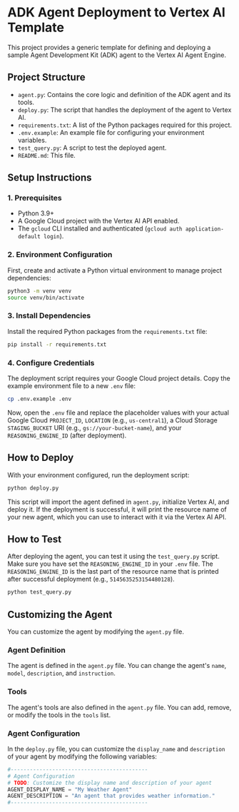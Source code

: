 # ADK Agent Deployment to Vertex AI Template

This project provides a generic template for defining and deploying a sample Agent Development Kit (ADK) agent to the Vertex AI Agent Engine.

## Project Structure

- `agent.py`: Contains the core logic and definition of the ADK agent and its tools.
- `deploy.py`: The script that handles the deployment of the agent to Vertex AI.
- `requirements.txt`: A list of the Python packages required for this project.
- `.env.example`: An example file for configuring your environment variables.
- `test_query.py`: A script to test the deployed agent.
- `README.md`: This file.

## Setup Instructions

### 1. Prerequisites

- Python 3.9+
- A Google Cloud project with the Vertex AI API enabled.
- The `gcloud` CLI installed and authenticated (`gcloud auth application-default login`).

### 2. Environment Configuration

First, create and activate a Python virtual environment to manage project dependencies:

```bash
python3 -m venv venv
source venv/bin/activate
```

### 3. Install Dependencies

Install the required Python packages from the `requirements.txt` file:

```bash
pip install -r requirements.txt
```

### 4. Configure Credentials

The deployment script requires your Google Cloud project details. Copy the example environment file to a new `.env` file:

```bash
cp .env.example .env
```

Now, open the `.env` file and replace the placeholder values with your actual Google Cloud `PROJECT_ID`, `LOCATION` (e.g., `us-central1`), a Cloud Storage `STAGING_BUCKET` URI (e.g., `gs://your-bucket-name`), and your `REASONING_ENGINE_ID` (after deployment).

## How to Deploy

With your environment configured, run the deployment script:

```bash
python deploy.py
```

This script will import the agent defined in `agent.py`, initialize Vertex AI, and deploy it. If the deployment is successful, it will print the resource name of your new agent, which you can use to interact with it via the Vertex AI API.

## How to Test

After deploying the agent, you can test it using the `test_query.py` script. Make sure you have set the `REASONING_ENGINE_ID` in your `.env` file. The `REASONING_ENGINE_ID` is the last part of the resource name that is printed after successful deployment (e.g., `5145635253154480128`).

```bash
python test_query.py
```

## Customizing the Agent

You can customize the agent by modifying the `agent.py` file. 

### Agent Definition

The agent is defined in the `agent.py` file. You can change the agent's `name`, `model`, `description`, and `instruction`.

### Tools

The agent's tools are also defined in the `agent.py` file. You can add, remove, or modify the tools in the `tools` list.

### Agent Configuration

In the `deploy.py` file, you can customize the `display_name` and `description` of your agent by modifying the following variables:

```python
#-------------------------------------------
# Agent Configuration
# TODO: Customize the display name and description of your agent
AGENT_DISPLAY_NAME = "My Weather Agent"
AGENT_DESCRIPTION = "An agent that provides weather information."
#-------------------------------------------
```